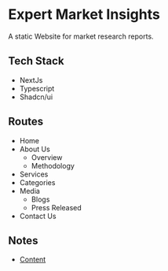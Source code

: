 # Expert Market Insights

A static Website for market research reports.

## Tech Stack

- NextJs
- Typescript
- Shadcn/ui

## Routes

- Home
- About Us
  - Overview
  - Methodology
- Services
- Categories
- Media
  - Blogs
  - Press Released
- Contact Us

## Notes

- [Content](https://docs.google.com/document/d/1OpQ1H6stczSRuLnDCuQ0_yLhGXLExOIc/edit)
